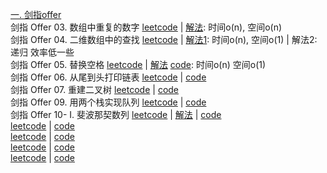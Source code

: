 [一. 剑指offer](https://leetcode-cn.com/problem-list/xb9nqhhg/)  
剑指 Offer 03. 数组中重复的数字 [leetcode](https://leetcode-cn.com/problems/shu-zu-zhong-zhong-fu-de-shu-zi-lcof/) | [解法](https://github.com/apollo007fd/cpp_programmer_notes/blob/main/leetcode/jianzhi_offer_03_repeated_number_on_array.cpp): 时间o(n), 空间o(n)  
剑指 Offer 04. 二维数组中的查找 [leetcode](https://leetcode-cn.com/problems/er-wei-shu-zu-zhong-de-cha-zhao-lcof/) | [解法1](https://github.com/apollo007fd/cpp_programmer_notes/blob/main/leetcode/jianzhi_offer_04_find_in_2D_array.cpp): 时间o(n), 空间o(1) | 解法2: 递归 效率低一些  
剑指 Offer 05. 替换空格 [leetcode](https://leetcode-cn.com/problems/ti-huan-kong-ge-lcof/) | [解法](https://github.com/apollo007fd/cpp_programmer_notes/blob/main/leetcode/jianzhi_offer_05_replace_space.md) [code](https://github.com/apollo007fd/cpp_programmer_notes/blob/main/leetcode/jianzhi_offer_05_replace_space.cpp): 时间o(n) 空间o(1)  
剑指 Offer 06. 从尾到头打印链表 [leetcode](https://leetcode-cn.com/problems/cong-wei-dao-tou-da-yin-lian-biao-lcof/) | [code](https://github.com/apollo007fd/cpp_programmer_notes/blob/main/leetcode/jianzhi_offer_07_reconstruct_binary_tree.cpp)  
剑指 Offer 07. 重建二叉树 [leetcode](https://leetcode-cn.com/problems/zhong-jian-er-cha-shu-lcof/) | [code](https://github.com/apollo007fd/cpp_programmer_notes/blob/main/leetcode/jianzhi_offer_07_reconstruct_binary_tree.cpp)  
剑指 Offer 09. 用两个栈实现队列 [leetcode](https://leetcode-cn.com/problems/yong-liang-ge-zhan-shi-xian-dui-lie-lcof/) | [code](https://github.com/apollo007fd/cpp_programmer_notes/blob/main/leetcode/jianzhi_offer_09_replace_queue_with_2_stack.cpp)  
剑指 Offer 10- I. 斐波那契数列 [leetcode](https://leetcode-cn.com/problems/fei-bo-na-qi-shu-lie-lcof/) | [解法](https://github.com/apollo007fd/cpp_programmer_notes/blob/main/leetcode/jianzhi_offer_10_Fibonacci.md) | [code](https://github.com/apollo007fd/cpp_programmer_notes/blob/main/leetcode/jianzhi_offer_10_Fibonacci.cpp)  
 [leetcode]() | [code]()  
 [leetcode]() | [code]()  
 [leetcode]() | [code]()  
 [leetcode]() | [code]()  
